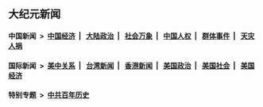 ## 大纪元新闻

#### 中国新闻 &nbsp;>&nbsp; [中国经济](indexes/ncid283/README.md?09241645) &nbsp;| &nbsp; [大陆政治](indexes/ncid277/README.md?09241645) &nbsp;| &nbsp; [社会万象](indexes/ncid282/README.md?09241645) &nbsp;| &nbsp; [中国人权](indexes/ncid278/README.md?09241645) &nbsp;| &nbsp; [群体事件](indexes/ncid279/README.md?09241645) &nbsp;| &nbsp; [天灾人祸](indexes/ncid280/README.md?09241645)

#### 国际新闻 &nbsp;>&nbsp; [美中关系](indexes/nf1412576/README.md?09241645) &nbsp;| &nbsp; [台湾新闻](indexes/ncid1349361/README.md?09241645) &nbsp;| &nbsp; [香港新闻](indexes/ncid1349362/README.md?09241645) &nbsp;| &nbsp; [美国政治](indexes/ncid1078159/README.md?09241645) &nbsp;| &nbsp; [美国社会](indexes/ncid1078160/README.md?09241645) &nbsp;| &nbsp; [美国经济](indexes/ncid1078158/README.md?09241645)

#### 特别专题 &nbsp;>&nbsp; [中共百年历史](https://github.com/epoch-news/epoch-special/blob/master/README.md?09241645)  
